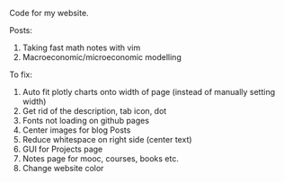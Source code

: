 Code for my website.

Posts:
1. Taking fast math notes with vim
2. Macroeconomic/microeconomic modelling


To fix:
1. Auto fit plotly charts onto width of page (instead of manually setting width)
2. Get rid of the description, tab icon, dot
3. Fonts not loading on github pages
4. Center images for blog Posts
5. Reduce whitespace on right side (center text)
6. GUI for Projects page
7. Notes page for mooc, courses, books etc.
8. Change website color
